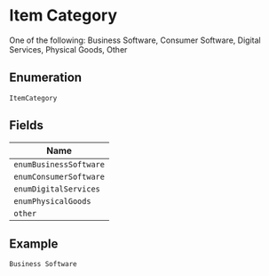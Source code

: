 
# Item Category

One of the following: Business Software, Consumer Software, Digital Services, Physical Goods, Other

## Enumeration

`ItemCategory`

## Fields

| Name |
|  --- |
| `enumBusinessSoftware` |
| `enumConsumerSoftware` |
| `enumDigitalServices` |
| `enumPhysicalGoods` |
| `other` |

## Example

```
Business Software
```

